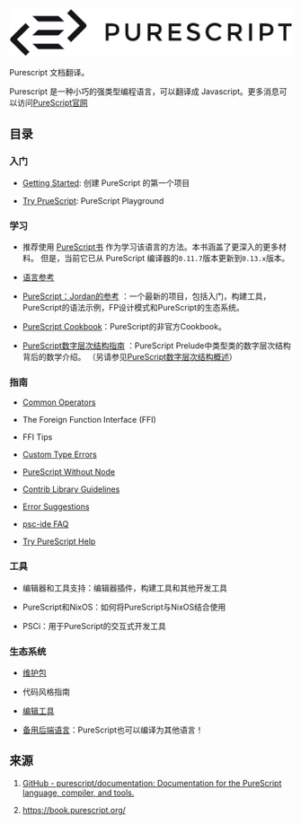 ![Purescript_logo](https://github.com/purescript/purescript/raw/master/logo.png)

Purescript 文档翻译。

Purescript 是一种小巧的强类型编程语言，可以翻译成 Javascript。更多消息可以访问[PureScript官网](http://purescript.org/)

## 目录

### 入门

+ [Getting Started](https://github.com/fred1653/Purescript_CN/blob/master/guides/Getting-Started.md): 创建 PureScript 的第一个项目

+ [Try PrueScript](http://try.purescript.org/): PureScript Playground

### 学习

+ 推荐使用 [PureScript书](https://book.purescript.org/) 作为学习该语言的方法。本书涵盖了更深入的更多材料。 但是，当前它已从 PureScript 编译器的`0.11.7`版本更新到`0.13.x`版本。

+ [语言参考](https://github.com/fred1653/Purescript_CN/blob/master/language/readme.md)

+ [PureScript：Jordan的参考](https://github.com/JordanMartinez/purescript-jordans-reference) ：一个最新的项目，包括入门，构建工具，PureScript的语法示例，FP设计模式和PureScript的生态系统。

+ [PureScript Cookbook](https://github.com/JordanMartinez/purescript-cookbook)：PureScript的非官方Cookbook。

+ [PureScript数字层次结构指南](https://a-guide-to-the-purescript-numeric-hierarchy.readthedocs.io/en/latest/index.html) ：PureScript Prelude中类型类的数字层次结构背后的数学介绍。 （另请参见[PureScript数字层次结构概述](https://harry.garrood.me/numeric-hierarchy-overview/)）

### 指南

- [Common Operators](guides/Common%20Operators.md)

- The Foreign Function Interface (FFI)

- FFI Tips

- [Custom Type Errors](guides/Custom-Type-Errors.md)

- [PureScript Without Node](guides/PureScript-Without-Node.md)

- [Contrib Library Guidelines](guides/Contrib-Guidelines.md)

- [Error Suggestions](guides/Error-Suggestions.md)

- [psc-ide FAQ](guides/psc-ide-FAQ.md)

- [Try PureScript Help](https://github.com/purescript/trypurescript/blob/gh-pages/README.md)

### 工具

+ 编辑器和工具支持：编辑器插件，构建工具和其他开发工具

+ PureScript和NixOS：如何将PureScript与NixOS结合使用

+ PSCi：用于PureScript的交互式开发工具

### 生态系统

+ [维护包](https://github.com/fred1653/Purescript_CN/blob/master/ecosystem/Maintained-Packages.md)

+ 代码风格指南

+ [编辑工具](https://github.com/fred1653/Purescript_CN/blob/master/ecosystem/Editor-and-tool-support.md)

+ [备用后端语言](https://github.com/fred1653/Purescript_CN/blob/master/ecosystem/Alternate-backends.md)：PureScript也可以编译为其他语言！

## 来源

1. [GitHub - purescript/documentation: Documentation for the PureScript language, compiler, and tools.](https://github.com/purescript/documentation)

1. https://book.purescript.org/
